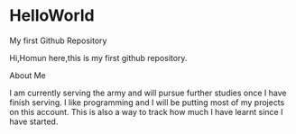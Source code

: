 # HelloWorld
My first Github Repository

Hi,Homun here,this is my first github repository.

About Me

I am currently serving the army and will pursue further studies once I have finish serving.
I like programming and I will be putting most of my projects on this account.
This is also a way to track how much I have learnt since I have started.

